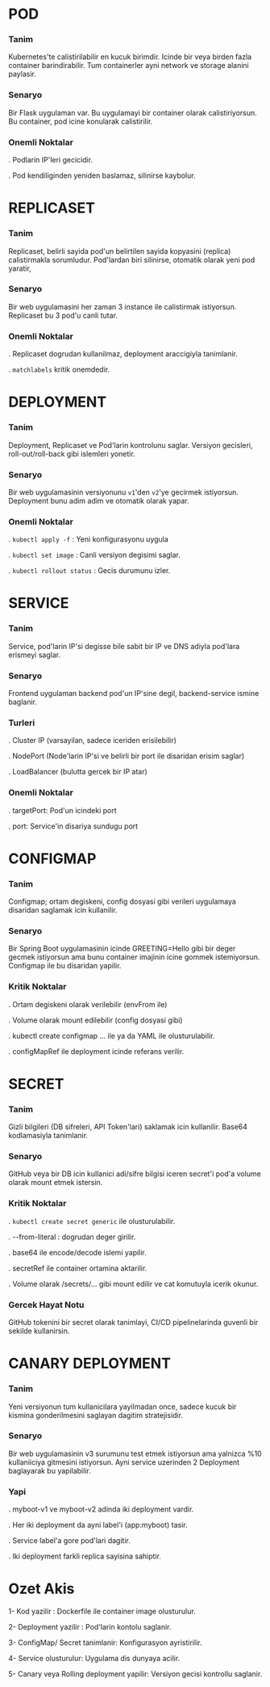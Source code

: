 
# POD

### Tanim
Kubernetes'te calistirilabilir en kucuk birimdir. Icinde bir veya birden fazla container barindirabilir. Tum containerler ayni network ve storage alanini paylasir.

### Senaryo
Bir Flask uygulaman var. Bu uygulamayi bir container olarak calistiriyorsun. Bu container, pod icine konularak calistirilir.

### Onemli Noktalar

. Podlarin IP'leri gecicidir.

. Pod kendiliginden yeniden baslamaz, silinirse kaybolur.

# REPLICASET

### Tanim
Replicaset, belirli sayida pod'un belirtilen sayida kopyasini (replica) calistirmakla sorumludur. Pod'lardan biri silinirse, otomatik olarak yeni pod yaratir,

### Senaryo
Bir web uygulamasini her zaman 3 instance ile calistirmak istiyorsun. Replicaset bu 3 pod'u canli tutar.

### Onemli Noktalar

. Replicaset dogrudan kullanilmaz, deployment araccigiyla tanimlanir.
 
. `matchlabels` kritik onemdedir.

# DEPLOYMENT

### Tanim
Deployment, Replicaset ve Pod'larin kontrolunu saglar. Versiyon gecisleri, roll-out/roll-back gibi islemleri yonetir.

### Senaryo
Bir web uygulamasinin versiyonunu `v1`'den `v2`'ye gecirmek istiyorsun. Deployment bunu adim adim ve otomatik olarak yapar.

### Onemli Noktalar

. `kubectl apply -f` : Yeni konfigurasyonu uygula

. `kubectl set image` : Canli versiyon degisimi saglar.

. `kubectl rollout status` : Gecis durumunu izler.

# SERVICE

### Tanim
Service, pod'larin IP'si degisse bile sabit bir IP ve DNS adiyla pod'lara erismeyi saglar.

### Senaryo
Frontend uygulaman backend pod'un IP'sine degil, backend-service ismine baglanir.

### Turleri

. Cluster IP (varsayilan, sadece iceriden  erisilebilir)

. NodePort (Node'larin IP'si ve belirli bir port ile disaridan erisim saglar)

. LoadBalancer (bulutta gercek bir IP atar)

### Onemli Noktalar

. targetPort: Pod'un icindeki port

. port: Service'in disariya sundugu port

# CONFIGMAP

### Tanim
Configmap; ortam degiskeni, config dosyasi gibi verileri uygulamaya disaridan saglamak icin kullanilir.

### Senaryo
Bir Spring Boot uygulamasinin icinde GREETING=Hello gibi bir deger gecmek istiyorsun ama bunu container imajinin icine gommek istemiyorsun. Configmap ile bu disaridan yapilir.
 
### Kritik Noktalar

. Ortam degiskeni olarak verilebilir (envFrom ile)

. Volume olarak mount edilebilir (config dosyasi gibi)

. kubectl create configmap ... ile ya da YAML ile olusturulabilir.

. configMapRef ile deployment icinde referans verilir.

# SECRET

### Tanim
Gizli bilgileri (DB sifreleri, API Token'lari) saklamak icin kullanilir. Base64 kodlamasiyla tanimlanir.

### Senaryo
GitHub veya bir DB icin kullanici adi/sifre bilgisi iceren secret'i pod'a volume olarak mount etmek istersin.

### Kritik Noktalar

. `kubectl create secret generic` ile olusturulabilir.

. --from-literal : dogrudan deger girilir.

. base64 ile encode/decode islemi yapilir.

. secretRef ile container ortamina aktarilir.

. Volume olarak /secrets/... gibi mount edilir ve cat komutuyla icerik okunur.

### Gercek Hayat Notu
GitHub tokenini bir secret olarak tanimlayi, CI/CD pipelinelarinda guvenli bir sekilde kullanirsin.

# CANARY DEPLOYMENT

### Tanim
Yeni versiyonun tum kullanicilara yayilmadan once, sadece kucuk bir kismina gonderilmesini saglayan dagitim stratejisidir.

### Senaryo
Bir web uygulamasinin v3 surumunu test etmek istiyorsun ama yalnizca %10 kullaniiciya gitmesini istiyorsun. Ayni service uzerinden 2 Deployment baglayarak bu yapilabilir.

### Yapi

. myboot-v1 ve myboot-v2 adinda iki deployment vardir.

. Her iki deployment da ayni label'i (app:myboot) tasir.

. Service label'a gore pod'lari dagitir.

. Iki deployment farkli replica sayisina sahiptir.

# Ozet Akis

1- Kod yazilir : Dockerfile ile container image olusturulur.

2- Deployment yazilir : Pod'larin kontolu saglanir.

3- ConfigMap/ Secret tanimlanir: Konfigurasyon ayristirilir.

4- Service olusturulur: Uygulama dis dunyaya acilir.

5- Canary veya Rolling deployment yapilir: Versiyon gecisi kontrollu saglanir. 

